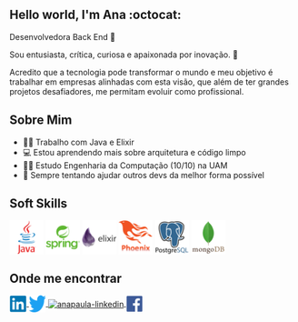 ## Hello world, I'm Ana :octocat:	


Desenvolvedora Back End :robot:	

Sou entusiasta, crítica, curiosa e apaixonada por inovação. :purple_heart:	 

Acredito que a tecnologia pode transformar o mundo e meu objetivo é trabalhar em empresas alinhadas com esta visão, que além de ter grandes projetos desafiadores, me permitam evoluir como profissional.


Sobre Mim
------



  - :woman_technologist: Trabalho com Java e Elixir
  - :computer: Estou aprendendo mais sobre arquitetura e código limpo
  - :student:	Estudo Engenharia da Computação (10/10) na UAM
  - :purple_heart: Sempre tentando ajudar outros devs da melhor forma possível
  
Soft Skills
------

  <img align="center" alt="anapaula" height="60" width="60" src="https://raw.githubusercontent.com/devicons/devicon/master/icons/java/java-original-wordmark.svg" style="max-width:50%"> <img align="center" alt="anapaula" height="60" width="60" src="https://raw.githubusercontent.com/devicons/devicon/master/icons/spring/spring-original-wordmark.svg" style="max-width:50%"> <img align="center" alt="anapaula" height="60" width="60" src="https://raw.githubusercontent.com/devicons/devicon/master/icons/elixir/elixir-original-wordmark.svg" style="max-width:50%"> <img align="center" alt="anapaula" height="60" width="60" src="https://raw.githubusercontent.com/devicons/devicon/master/icons/phoenix/phoenix-original-wordmark.svg" style="max-width:50%"> <img align="center" alt="anapaula" height="60" width="60" src="https://raw.githubusercontent.com/devicons/devicon/master/icons/postgresql/postgresql-original-wordmark.svg" style="max-width:50%"> <img align="center" alt="anapaula" height="60" width="60" src="https://raw.githubusercontent.com/devicons/devicon/master/icons/mongodb/mongodb-original-wordmark.svg">

Onde me encontrar
------
  <a href="https://www.linkedin.com/in/ana-paula-souza-815456104/" target="_blank">
  <img align="center" alt="anapaula-linkedin" height="30" width="30" src="https://raw.githubusercontent.com/devicons/devicon/master/icons/linkedin/linkedin-original.svg" style="max-width:100%"
  </a>
  
  <a href="https://twitter.com/Anap_ssouza" target="_blank">
  <img align="center" alt="anapaula-linkedin" height="30" width="30" src="https://raw.githubusercontent.com/devicons/devicon/master/icons/twitter/twitter-original.svg" style="max-width:100%"
  </a>
  
  <a href="https://www.instagram.com/ana_ssouza/" target="_blank">
  <img align="center" alt="anapaula-linkedin" height="30" width="30" src="https://www.termineseusestudos.com.br/wp-content/uploads/2020/01/Instagram-%C3%ADcone.png" style="max-width:100%"
  </a>
  
  <a href="https://www.facebook.com/AnaPdSS97/" target="_blank">
  <img align="center" alt="anapaula-linkedin" height="30" width="30" src="https://raw.githubusercontent.com/devicons/devicon/master/icons/facebook/facebook-original.svg" style="max-width:100%"
  </a>

<!--
**AnaPaulaSouza/AnaPaulaSouza** is a ✨ _special_ ✨ repository because its `README.md` (this file) appears on your GitHub profile.

Here aresome ideas to get you started:

- 🔭 I’m currently working on ...
- 🌱 I’m currently learning ...
- 👯 I’m looking to collaborate on ...
- 🤔 I’m looking for help with ...
- 💬 Ask me about ...
- 📫 How to reach me: ...
- 😄 Pronouns: ...
- ⚡ Fun fact: ...
-->
